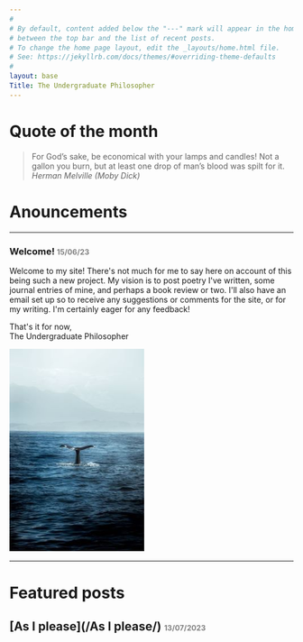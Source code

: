 ```yaml
---
#
# By default, content added below the "---" mark will appear in the home page
# between the top bar and the list of recent posts.
# To change the home page layout, edit the _layouts/home.html file.
# See: https://jekyllrb.com/docs/themes/#overriding-theme-defaults
#
layout: base
Title: The Undergraduate Philosopher
---
```


# Quote of the month
>For God’s sake, be economical with your lamps and candles! Not a gallon you burn, but at least one drop of man’s blood was spilt for it. <br> *Herman Melville (Moby Dick)*

# Anouncements
___

### Welcome! <span style="color:grey"> <font size="2"> 15/06/23 </font> </span>

Welcome to my site! There's not much for me to say here on account of this being such a new project. My vision is to post poetry I've written, some journal entries of mine, and perhaps a book review or two. I'll also have an email set up so to receive any suggestions or comments for the site, or for my writing. I'm certainly eager for any feedback!

That's it for now, <br>
The Undergraduate Philosopher

![alt text](/assets/images/Whale_image.jpg)

___


# Featured posts

## [As I please](/As I please/) <span style="color:grey"> <font size="2"> 13/07/2023



